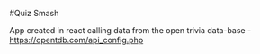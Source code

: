 #Quiz Smash

App created in react calling data from the open trivia data-base - https://opentdb.com/api_config.php
